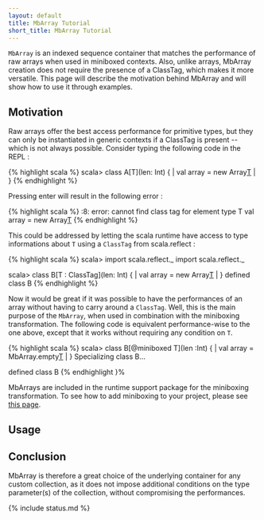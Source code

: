 ```yaml
---
layout: default
title: MbArray Tutorial
short_title: MbArray Tutorial
---
```


`MbArray` is an indexed sequence container that matches the performance of raw arrays when used in miniboxed contexts. Also, unlike arrays, MbArray creation does not require the presence of a ClassTag, which makes it more versatile. This page will describe the motivation behind MbArray and will show how to use it through examples. 

## Motivation

Raw arrays offer the best access performance for primitive types, but they can only be instantiated in generic contexts if a ClassTag is present -- which is not always possible. Consider typing the following code in the REPL :

{% highlight scala %}
scala> class A[T](len: Int) {
     | val array = new Array[T](len)
     | }
{% endhighlight %}

Pressing enter will result in the following error :

{% highlight scala %}
<console>:8: error: cannot find class tag for element type T
       val array = new Array[T](len)
{% endhighlight %}

This could be addressed by letting the scala runtime have access to type informations about `T` using a `ClassTag` from scala.reflect : 

{% highlight scala %}
scala> import scala.reflect._
import scala.reflect._

scala> class B[T : ClassTag](len: Int) {
     | val array = new Array[T](len)
     | }
defined class B
{% endhighlight %}

Now it would be great if it was possible to have the performances of an array without having to carry around a `ClassTag`. 
Well, this is the main purpose of the `MbArray`, when used in combination with the miniboxing transformation.
The following code is equivalent performance-wise to the one above, except that it works without requiring any condition on `T`.

{% highlight scala %}
scala> class B[@miniboxed T](len :Int) {
     | val array = MbArray.empty[T](len)
     | }
Specializing class B...

defined class B
{% endhighlight }%

MbArrays are included in the runtime support package for the miniboxing transformation. To see how to add miniboxing to your project, please see [this page](tutorial.html).

## Usage

## Conclusion

MbArray is therefore a great choice of the underlying container for any custom collection, as it does not impose additional conditions on the type parameter(s) of the collection, without compromising the performances.

{% include status.md %}
